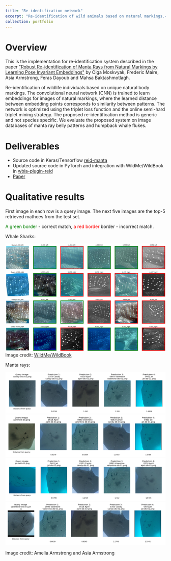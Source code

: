 ```yaml
---
title: "Re-identification network"
excerpt: "Re-identification of wild animals based on natural markings.<br/><img src='/images/portfolio/reid/portfolio-reid-manta.jpg'>"
collection: portfolio
---
```


# Overview

This is the implementation for re-identification system described in the paper ["Robust Re-identification of Manta Rays from Natural Markings by Learning Pose Invariant Embeddings"](https://arxiv.org/pdf/1902.10847.pdf) by Olga Moskvyak, Frederic Maire, Asia Armstrong, Feras Dayoub and Mahsa Baktashmotlagh.

Re-identification of wildlife individuals based on unique natural body markings. The convolutional neural network (CNN) is trained to learn embeddings for images of natural markings, where the learned distance between embedding points corresponds to similarity between patterns. The network is optimized using the triplet loss function and the online semi-hard triplet mining strategy. The proposed re-identification method is generic and not species specific. We evaluate the proposed system on image databases of manta ray belly patterns and humpback whale flukes.


# Deliverables

* Source code in Keras/Tensorflow [reid-manta](https://github.com/olgamoskvyak/reid-manta)
* Updated source code in PyTorch and integration with WildMe/WildBook in [wbia-plugin-reid](https://github.com/olgamoskvyak/wbia-plugin-pie-v2)
* [Paper](https://arxiv.org/pdf/1902.10847.pdf)


# Qualitative results

First image in each row is a query image. The next five images are the top-5 retrieved mathces from the test set.

<span style="color:green">A green border</span> - correct match, <span style="color:red">a red border</span> border - incorrect match.

Whale Sharks:

![Example of whale sharks](/images/portfolio/reid/portfolio-reid-whale-shark-example-1.jpg)
![Example of whale sharks](/images/portfolio/reid/portfolio-reid-whale-shark-example-2.jpg)
![Example of whale sharks](/images/portfolio/reid/portfolio-reid-whale-shark-example-3.jpg)
![Example of whale sharks](/images/portfolio/reid/portfolio-reid-whale-shark-example-4.jpg)
Image credit: [WildMe/WildBook](https://www.wildme.org)

Manta rays:

![Example of manta rays](/images/portfolio/reid/portfolio-reid-manta-example-2.png)
![Example of manta rays](/images/portfolio/reid/portfolio-reid-manta-example-3.png)
![Example of manta rays](/images/portfolio/reid/portfolio-reid-manta-example-4.png)
![Example of manta rays](/images/portfolio/reid/portfolio-reid-manta-example-5.png)

Image credit: Amelia Armstrong and Asia Armstrong
